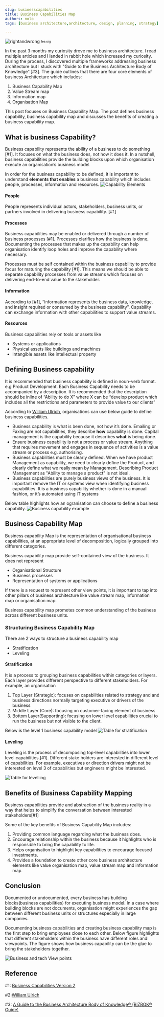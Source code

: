 ```yaml
---
slug: businesscapabilities
title: Business Capabilities Map
authors: nolo
tags: [business architecture,architecture, design, planning, strategy]

---
```


![rightandwrong](./bizbok-bizarch.png)
<sub><sup>fee.org</sup></sub>

In the past 3 months my curiosity drove me to business architecture. I read multiple articles and I landed in rabbit hole which increased my curiosity. During the process, I discovered multiple frameworks addressing business architecture but I stuck with "Guide to the Business Architecture Body of Knowledge".[#3]. The guide outlines that there are four core elements of business Architecture which includes:
1. Business Capability Map
2. Value Stream map
3. Information map
4. Organisation Map

This post focuses on Business Capability Map. The post defines business capability, business capability map and discusses the benefits of creating a business capability map.
<!--truncate-->


## What is business Capability?
Business capability represents the ability of a business to do something [#1]. 
It focuses on  what the business does, not how it does it. In a nutshell, business capabilities provide the building blocks upon which organisation execute an organisation’s business model. 

In order for the business capability to be defined, it is important to understand **elements that enables** a business capability which includes people, processes, information and resources.
![Capability Elements](./capability-elements.png)

#### People
People represents individual actors, stakeholders, business units, or partners involved in delivering business capability. [#1]

#### Processes
Business capabilities may be enabled or delivered through a number of business processes [#1]. Processes clarifies how the business is done. Documenting the processes that makes up the capability can help organisation identify loop holes and improve the capability where necessary.

Processes must be self contained within the business capability to provide focus for maturing the capability [#1]. This means we should be able to separate capability processes from value streams which focuses on delivering end-to-end value to the stakeholder. 

#### Information
According to [#1], “Information represents the business data, knowledge, and insight required or consumed by the business capability”. Capability can exchange information with other capabilities to support value streams.

#### Resources
Business capabilities rely on tools or assets like 
- Systems or applications
- Physical assets like buildings and machines
- Intangible assets like intellectual property


## Defining Business capability
It is recommended that business capability is defined in noun-verb format. e.g Product Development.
Each Business Capability needs to be accompanied by a description. It is recommended that the description should be inline of “Ability to do X” where X can be “develop product which includes all the restrictions and parameters to provide value to our clients”

According to [William Ulrich](https://www.bainstitute.org/resources/articles/defining-business-capability-cheat-sheet), organisations can use below guide to define business capabilities.

- Business capability is what is been done,  not how it’s done. Emailing or Faxing are not capabilities, they describe **how** capability is done. Capital management is the capability because it describes **what** is being done.
- Ensure business capability is not a process or value stream. Anything that requires movement and engages in sequence of activities is a value stream or process e.g. authorising.
- Business capabilities must be clearly defined. When we have product Management as capability, we need to clearly define the Product, and clearly define what we really mean by Management. Describing Product Management as "Ability to manage a product" is not ideal.
- Business capabilities are purely business views of the business. It is important remove the IT or systems view when identifying business capabilities. It is a business capability whether is done in a manual fashion, or it’s automated using IT systems

Below table highlights how an ogranisation can choose to define a business capability.
![Business capability example](./capabilityTable.png)

## Business Capability Map
Business capability Map is the representation of organisational business capabilities, at an appropriate level of decomposition, logically grouped into different categories. 

Business capability map provide self-contained view of the business. It does not represent
- Organisational Structure
- Business processes
- Representation of systems or applications

If there is a request to represent other view points, it is important to tap into other pillars of business architecture like value stream map, information map or organisation map. 

Business capability map promotes common understanding of the business across different business units. 

### Structuring Business Capability Map
There are 2 ways to structure a business capability map
- Stratification
- Leveling

#### Stratification
It is a process to grouping business capabilities within categories or layers.
Each layer provides different perspective to different stakeholders. For example, an organisation 
1. Top Layer (Strategic): focuses on capabilities related to strategy and and business directions normally targeting executive or drivers of the business
2. Middle Layer (Core): focusing on customer-facing element of business
3. Bottom Layer(Supporting): focusing on lower level capabilities crucial to run the business but not visible to the client.

Below is the level 1 business capability model
![Table for stratification](./stratification.png)

#### Leveling
Leveling is the process of decomposing top-level capabilities into lower level capabilities.[#1]. Different stake holders are interested in different level of capabilities. For example, executives or direction drivers might not be interested on level 3 of capabilities but engineers might be interested. 

![Table for levelling](./levelling.png)


## Benefits of Business Capability Mapping
Business capabilities provide and abstraction of the business reality in a way that helps to simplify the conversation between interested stakeholders[#1]

Some of the key benefits of Business Capability Map includes:
1. Providing common language regarding what the business does.
2. Encourage relationship within the business because it highlights who is responsible to bring the capability to life.
3. Helps organisation to highlight key capabilities to encourage focused investments.
4. Provides a foundation to create other core business architecture elements like value organisation map, value stream map and information map.




## Conclusion
Documented or undocumented, every business has building blocks(business capabilities) for executing business model. In a case where building blocks are not documents, organisation might experiences the gap between different business units or structures especially in large companies. 

Documenting business capabilities and creating business capability map is the first step to bring employees close to each other. Below figure highlights that different stakeholders within the business have different roles and viewpoints. The figure shows how business capability can be the glue to bring the stakeholders together.

![Business and tech View points](./cbp.png)

## Reference


#1: [Business Capabilities,Version 2](https://pubs.opengroup.org/togaf-standard/business-architecture/business-capabilities.html#_Toc95135880)

#2:[William Ulrich](https://www.bainstitute.org/resources/articles/defining-business-capability-cheat-sheet)

#3: [A Guide to the Business Architecture Body of Knowledge® (BIZBOK® Guide)](https://cdn.ymaws.com/www.businessarchitectureguild.org/resource/resmgr/bizbok_8_5/bizbok_v8.5_final_part1.pdf)